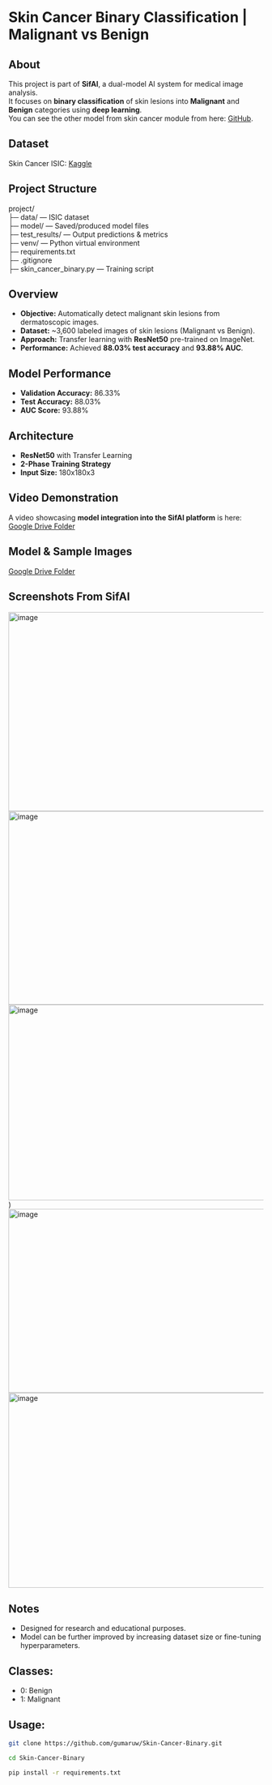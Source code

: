 # Skin Cancer Binary Classification | Malignant vs Benign

## About
This project is part of **SifAI**, a dual-model AI system for medical image analysis.     
It focuses on **binary classification** of skin lesions into **Malignant** and **Benign** categories using **deep learning**.    
You can see the other model from skin cancer module from here: [GitHub](https://github.com/gumaruw/Skin-Cancer-SifAI). 

## Dataset 
Skin Cancer ISIC: [Kaggle](https://www.kaggle.com/datasets/fanconic/skin-cancer-malignant-vs-benign)

## Project Structure
project/  
├─ data/           — ISIC dataset    
├─ model/          — Saved/produced model files    
├─ test_results/   — Output predictions & metrics    
├─ venv/           — Python virtual environment    
├─ requirements.txt   
├─ .gitignore        
├─ skin_cancer_binary.py        — Training script 

## Overview
- **Objective:** Automatically detect malignant skin lesions from dermatoscopic images.  
- **Dataset:** ~3,600 labeled images of skin lesions (Malignant vs Benign).  
- **Approach:** Transfer learning with **ResNet50** pre-trained on ImageNet.  
- **Performance:** Achieved **88.03% test accuracy** and **93.88% AUC**.   

## Model Performance
- **Validation Accuracy:** 86.33%  
- **Test Accuracy:** 88.03%  
- **AUC Score:** 93.88%  

## Architecture
- **ResNet50** with Transfer Learning  
- **2-Phase Training Strategy**  
- **Input Size:** 180x180x3  

## Video Demonstration
A video showcasing **model integration into the SifAI platform** is here:  [Google Drive Folder](https://drive.google.com/drive/folders/14x163_HpD7DB1LjPwVKphoIj2z6kkeHR?usp=sharing)

## Model & Sample Images
[Google Drive Folder](https://drive.google.com/drive/folders/1ymdof2t6sQMmGFi84vdFuvEFfhfhMV8h?usp=sharing)

## Screenshots From SifAI
<img width="800" height="393" alt="image" src="https://github.com/user-attachments/assets/d2369b8c-6b3b-4c70-98ce-bee6eb8fbf50" />
<img width="800" height="382" alt="image" src="https://github.com/user-attachments/assets/7438a2a5-8605-40ed-9a9a-a57b9c7d4bc0" />
<img width="800" height="386" alt="image" src="https://github.com/user-attachments/assets/0eeac84f-340a-4246-b780-f4236c46b440" />)
<img width="800" height="363" alt="image" src="https://github.com/user-attachments/assets/b4d3c60d-7494-4b9b-bf16-454057ba8e7d" />
<img width="800" height="385" alt="image" src="https://github.com/user-attachments/assets/440aa743-1826-4b32-bd17-dc49c4409942" />

## Notes
- Designed for research and educational purposes.
- Model can be further improved by increasing dataset size or fine-tuning hyperparameters.

## Classes:
- 0: Benign
- 1: Malignant

## Usage:
```bash
git clone https://github.com/gumaruw/Skin-Cancer-Binary.git
```
```bash
cd Skin-Cancer-Binary
```
```bash
pip install -r requirements.txt
```
